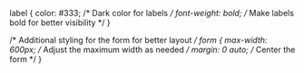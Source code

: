 label {
    color: #333; /* Dark color for labels */
    font-weight: bold; /* Make labels bold for better visibility */
}

/* Additional styling for the form for better layout */
form {
    max-width: 600px; /* Adjust the maximum width as needed */
    margin: 0 auto; /* Center the form */
}